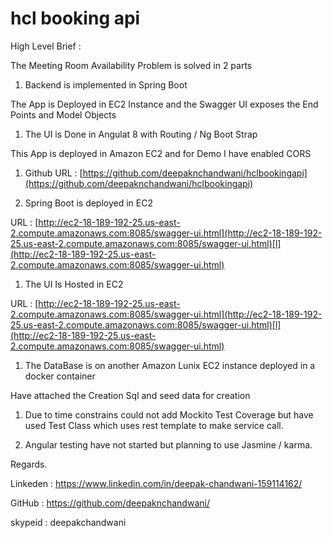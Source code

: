 # hcl booking api
High Level Brief :

The Meeting Room Availability Problem is solved in 2 parts

1. Backend is implemented in Spring Boot

The App is Deployed in EC2 Instance and the Swagger UI exposes the End Points and Model Objects

1. The UI is Done in Angulat 8 with Routing / Ng Boot Strap

This App is deployed in Amazon EC2 and for Demo I have enabled CORS

1. Github URL : [https://github.com/deepaknchandwani/hclbookingapi](https://github.com/deepaknchandwani/hclbookingapi)

1. Spring Boot is deployed in EC2

 URL : [http://ec2-18-189-192-25.us-east-2.compute.amazonaws.com:8085/swagger-ui.html](http://ec2-18-189-192-25.us-east-2.compute.amazonaws.com:8085/swagger-ui.html)[l](http://ec2-18-189-192-25.us-east-2.compute.amazonaws.com:8085/swagger-ui.html)

 

1. The UI Is Hosted in EC2

 URL : [http://ec2-18-189-192-25.us-east-2.compute.amazonaws.com:8085/swagger-ui.html](http://ec2-18-189-192-25.us-east-2.compute.amazonaws.com:8085/swagger-ui.html)[l](http://ec2-18-189-192-25.us-east-2.compute.amazonaws.com:8085/swagger-ui.html)

1. The DataBase is on another Amazon Lunix EC2 instance deployed in a docker container

Have attached the Creation Sql and seed data for creation

1. Due to time constrains could not add Mockito Test Coverage but have used Test Class which uses rest template to make service call.

1. Angular testing have not started but planning to use Jasmine / karma.

Regards.

Linkeden : https://www.linkedin.com/in/deepak-chandwani-159114162/

GitHub   : https://github.com/deepaknchandwani/

skypeid  : deepakchandwani
